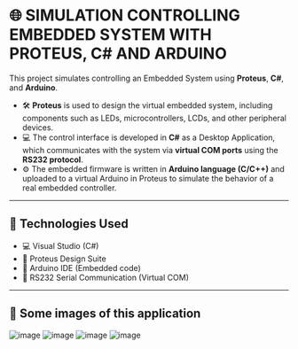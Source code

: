 # 🌐 SIMULATION CONTROLLING EMBEDDED SYSTEM WITH PROTEUS, C# AND ARDUINO

This project simulates controlling an Embedded System using **Proteus**, **C#**, and **Arduino**.

- 🛠️ **Proteus** is used to design the virtual embedded system, including components such as LEDs, microcontrollers, LCDs, and other peripheral devices.
- 💻 The control interface is developed in **C#** as a Desktop Application, which communicates with the system via **virtual COM ports** using the **RS232 protocol**.
- ⚙️ The embedded firmware is written in **Arduino language (C/C++)** and uploaded to a virtual Arduino in Proteus to simulate the behavior of a real embedded controller.

---

## 🔧 Technologies Used

- 💻 Visual Studio (C#)
- 🎨 Proteus Design Suite
- 🔌 Arduino IDE (Embedded code)
- 📡 RS232 Serial Communication (Virtual COM)

________________________________________
## 🚀 Some images of this application
![image](https://github.com/user-attachments/assets/684cf449-2cbe-4409-8baa-9a721d128d2f)
![image](https://github.com/user-attachments/assets/922e48f8-5111-4971-b422-fa978a9d6e43)
![image](https://github.com/user-attachments/assets/0fd88a77-073f-4b76-b8e2-d3b4e168c296)
![image](https://github.com/user-attachments/assets/870b1845-d5be-446a-8aac-3c63339e2e79)




